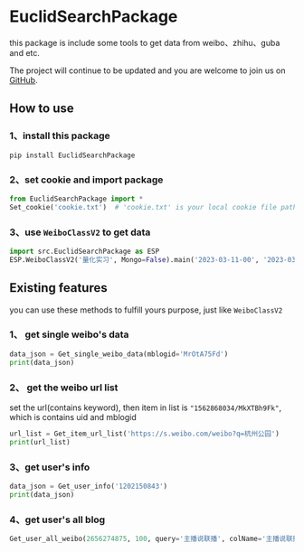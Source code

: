 # EuclidSearchPackage

this package is include some tools to get data from weibo、zhihu、guba and etc.

The project will continue to be updated and you are welcome to join us on [GitHub](https://github.com/Euclid-Jie/EuclidSearchPackage).

## How to use

### 1、install this package

```shell
pip install EuclidSearchPackage
```

### 2、set cookie and import package

```python
from EuclidSearchPackage import *
Set_cookie('cookie.txt')  # 'cookie.txt' is your local cookie file path
```

### 3、use `WeiboClassV2` to get data

```python
import src.EuclidSearchPackage as ESP
ESP.WeiboClassV2('量化实习', Mongo=False).main('2023-03-11-00', '2023-03-27-21')
```

## Existing features

you can use these methods to fulfill yours purpose, just like `WeiboClassV2`


### 1、 get single weibo's data

```python
data_json = Get_single_weibo_data(mblogid='MrOtA75Fd')
print(data_json)
```
### 2、 get the weibo url list

set the url(contains keyword),  then  item in list is `"1562868034/MkXTBh9Fk"`, which is contains uid and mblogid

```python
url_list = Get_item_url_list('https://s.weibo.com/weibo?q=杭州公园')
print(url_list)
```
### 3、get user's info

```python
data_json = Get_user_info('1202150843')
print(data_json)
```
### 4、get user's all blog

```python
Get_user_all_weibo(2656274875, 100, query='主播说联播', colName='主播说联播', csv=True)
```
